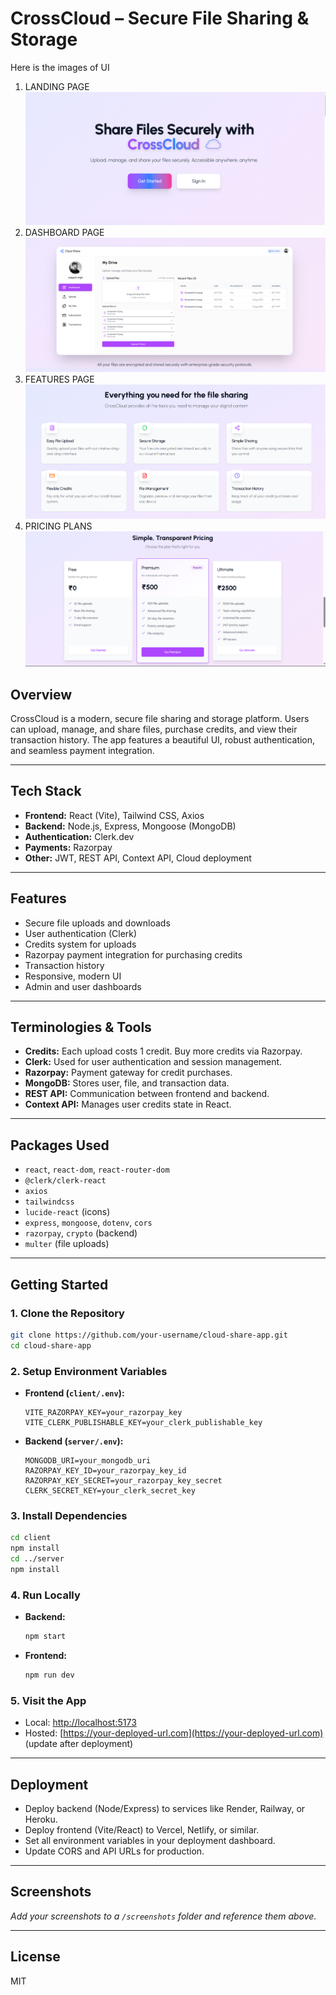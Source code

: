 # CrossCloud – Secure File Sharing & Storage
Here is the images of UI
1. LANDING PAGE
![Landing Page Screenshot](screenshots/landing.png)
2. DASHBOARD PAGE 
![Dashboard Screenshot](screenshots/dashboard.png)
3. FEATURES PAGE 
![Dashboard Screenshot](screenshots/features.png)
4. PRICING PLANS 
![Pricing Screenshot](screenshots/pricing.png)

## Overview

CrossCloud is a modern, secure file sharing and storage platform. Users can upload, manage, and share files, purchase credits, and view their transaction history. The app features a beautiful UI, robust authentication, and seamless payment integration.

---

## Tech Stack

- **Frontend:** React (Vite), Tailwind CSS, Axios
- **Backend:** Node.js, Express, Mongoose (MongoDB)
- **Authentication:** Clerk.dev
- **Payments:** Razorpay
- **Other:** JWT, REST API, Context API, Cloud deployment

---

## Features

- Secure file uploads and downloads
- User authentication (Clerk)
- Credits system for uploads
- Razorpay payment integration for purchasing credits
- Transaction history
- Responsive, modern UI
- Admin and user dashboards

---

## Terminologies & Tools

- **Credits:** Each upload costs 1 credit. Buy more credits via Razorpay.
- **Clerk:** Used for user authentication and session management.
- **Razorpay:** Payment gateway for credit purchases.
- **MongoDB:** Stores user, file, and transaction data.
- **REST API:** Communication between frontend and backend.
- **Context API:** Manages user credits state in React.

---

## Packages Used

- `react`, `react-dom`, `react-router-dom`
- `@clerk/clerk-react`
- `axios`
- `tailwindcss`
- `lucide-react` (icons)
- `express`, `mongoose`, `dotenv`, `cors`
- `razorpay`, `crypto` (backend)
- `multer` (file uploads)

---

## Getting Started

### 1. Clone the Repository

```bash
git clone https://github.com/your-username/cloud-share-app.git
cd cloud-share-app
```

### 2. Setup Environment Variables

- **Frontend (`client/.env`):**
  ```
  VITE_RAZORPAY_KEY=your_razorpay_key
  VITE_CLERK_PUBLISHABLE_KEY=your_clerk_publishable_key
  ```

- **Backend (`server/.env`):**
  ```
  MONGODB_URI=your_mongodb_uri
  RAZORPAY_KEY_ID=your_razorpay_key_id
  RAZORPAY_KEY_SECRET=your_razorpay_key_secret
  CLERK_SECRET_KEY=your_clerk_secret_key
  ```

### 3. Install Dependencies

```bash
cd client
npm install
cd ../server
npm install
```

### 4. Run Locally

- **Backend:**  
  ```bash
  npm start
  ```
- **Frontend:**  
  ```bash
  npm run dev
  ```

### 5. Visit the App

- Local: [http://localhost:5173](http://localhost:5173)
- Hosted: [https://your-deployed-url.com](https://your-deployed-url.com) (update after deployment)

---

## Deployment

- Deploy backend (Node/Express) to services like Render, Railway, or Heroku.
- Deploy frontend (Vite/React) to Vercel, Netlify, or similar.
- Set all environment variables in your deployment dashboard.
- Update CORS and API URLs for production.

---

## Screenshots

_Add your screenshots to a `/screenshots` folder and reference them above._

---

## License

MIT
